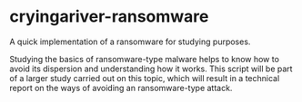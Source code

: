 # cryingariver-ransomware
A quick implementation of a ransomware for studying purposes.

Studying the basics of ransomware-type malware helps to know how to avoid its dispersion and understanding how it works. This script will be part of a larger study carried out on this topic, which will result in a technical report on the ways of avoiding an ransomware-type attack.
